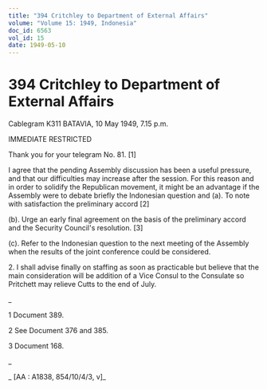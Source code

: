 ```yaml
---
title: "394 Critchley to Department of External Affairs"
volume: "Volume 15: 1949, Indonesia"
doc_id: 6563
vol_id: 15
date: 1949-05-10
---
```


# 394 Critchley to Department of External Affairs

Cablegram K311 BATAVIA, 10 May 1949, 7.15 p.m.

IMMEDIATE RESTRICTED

Thank you for your telegram No. 81. [1]

I agree that the pending Assembly discussion has been a useful pressure, and that our difficulties may increase after the session. For this reason and in order to solidify the Republican movement, it might be an advantage if the Assembly were to debate briefly the Indonesian question and (a). To note with satisfaction the preliminary accord [2]

(b). Urge an early final agreement on the basis of the preliminary accord and the Security Council's resolution. [3]

(c). Refer to the Indonesian question to the next meeting of the Assembly when the results of the joint conference could be considered.

2\. I shall advise finally on staffing as soon as practicable but believe that the main consideration will be addition of a Vice Consul to the Consulate so Pritchett may relieve Cutts to the end of July.

_

1 Document 389.

2 See Document 376 and 385.

3 Document 168.

_

_ [AA : A1838, 854/10/4/3, v]_

